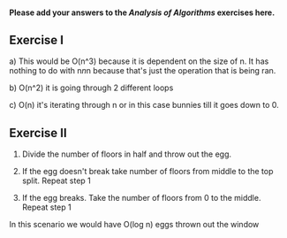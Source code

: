 #### Please add your answers to the ***Analysis of  Algorithms*** exercises here.

## Exercise I

a) This would be O(n^3) because it is dependent on the size of n. It has nothing to do with n*n*n because that's just the operation that is being ran. 


b) O(n^2) it is going through 2 different loops


c) O(n) it's iterating through n or in this case bunnies till it goes down to 0. 

## Exercise II

1) Divide the number of floors in half and throw out the egg.

2) If the egg doesn't break take number of floors from middle to the top split. Repeat step 1

3) If the egg breaks. Take the number of floors from 0 to the middle. Repeat step 1

In this scenario we would have O(log n) eggs thrown out the window


